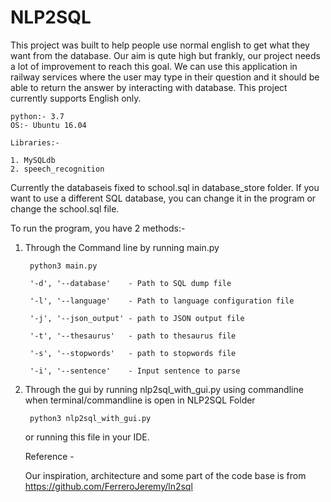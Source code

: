 # NLP2SQL

This project was built to help people use normal english to get what they want from the database. Our aim is qute high but 
frankly, our project needs a lot of improvement to reach this goal. We can use this application in railway services where the user may type in their question and it should be able to return the answer by interacting with database. This project currently supports English only. 

	python:- 3.7
	OS:- Ubuntu 16.04

	Libraries:-

	1. MySQLdb
	2. speech_recognition

Currently the databaseis fixed to school.sql in database_store folder. If you want to use a different SQL database, you can 
change it in the program or change the school.sql file. 


To run the program, you have 2 methods:- 

1. Through the Command line by running main.py

    	python3 main.py 
	
    	'-d', '--database'    - Path to SQL dump file
    
    	'-l', '--language'    - Path to language configuration file
    
    	'-j', '--json_output' - path to JSON output file
    
    	'-t', '--thesaurus'   - path to thesaurus file
    
    	'-s', '--stopwords'   - path to stopwords file
	
     	'-i', '--sentence'    - Input sentence to parse

2. Through the gui by running nlp2sql_with_gui.py using commandline when terminal/commandline is open in NLP2SQL Folder

   		python3 nlp2sql_with_gui.py 

   or running this file in your IDE.
   
   
   Reference -
   
   Our inspiration, architecture and some part of the code base is from https://github.com/FerreroJeremy/ln2sql 
